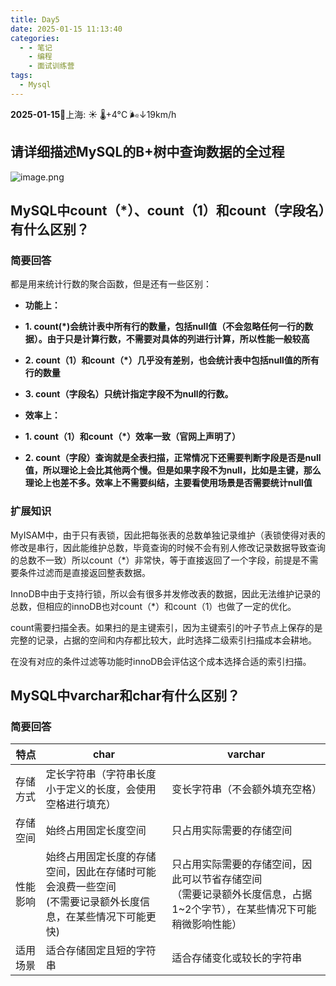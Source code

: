 ```yaml
---
title: Day5
date: 2025-01-15 11:13:40
categories:
  - - 笔记
    - 编程
    - 面试训练营
tags:
  - Mysql
---
```

**2025-01-15**🌱上海: ☀️   🌡️+4°C 🌬️↓19km/h
## 请详细描述MySQL的B+树中查询数据的全过程
![image.png](https://cdn.easymuzi.cn/img/20250115111429429.png)
## MySQL中count（\*）、count（1）和count（字段名）有什么区别？
### 简要回答

都是用来统计行数的聚合函数，但是还有一些区别：

- **功能上：**

- **1. count(\*)会统计表中所有行的数量，包括null值（不会忽略任何一行的数据）。由于只是计算行数，不需要对具体的列进行计算，所以性能一般较高**
- **2. count（1）和count（\*）几乎没有差别，也会统计表中包括null值的所有行的数量**
- **3. count（字段名）只统计指定字段不为null的行数。**

- **效率上：**

- **1. count（1）和count（\*）效率一致（官网上声明了）**
- **2. count（字段）查询就是全表扫描，正常情况下还需要判断字段是否是null值，所以理论上会比其他两个慢。但是如果字段不为null，比如是主键，那么理论上也差不多。效率上不需要纠结，主要看使用场景是否需要统计null值**

### 扩展知识

MyISAM中，由于只有表锁，因此把每张表的总数单独记录维护（表锁使得对表的修改是串行，因此能维护总数，毕竟查询的时候不会有别人修改记录数据导致查询的总数不一致）所以count（\*）非常快，等于直接返回了一个字段，前提是不需要条件过滤而是直接返回整表数据。

InnoDB中由于支持行锁，所以会有很多并发修改表的数据，因此无法维护记录的总数，但相应的innoDB也对count（\*）和count（1）也做了一定的优化。

count需要扫描全表。如果扫的是主键索引，因为主键索引的叶子节点上保存的是完整的记录，占据的空间和内存都比较大，此时选择二级索引扫描成本会耕地。

在没有对应的条件过滤等功能时innoDB会评估这个成本选择合适的索引扫描。

## MySQL中varchar和char有什么区别？

### 简要回答

| **特点** | **char**                                                    | **varchar**                                                        |
| ------ | ----------------------------------------------------------- | ------------------------------------------------------------------ |
| 存储方式   | 定长字符串（字符串长度小于定义的长度，会使用空格进行填充）                               | 变长字符串（不会额外填充空格）                                                    |
| 存储空间   | 始终占用固定长度空间                                                  | 只占用实际需要的存储空间                                                       |
| 性能影响   | 始终占用固定长度的存储空间，因此在存储时可能会浪费一些空间  <br>(不需要记录额外长度信息，在某些情况下可能更快) | 只占用实际需要的存储空间，因此可以节省存储空间  <br>（需要记录额外长度信息，占据1~2个字节），在某些情况下可能稍微影响性能） |
| 适用场景   | 适合存储固定且短的字符串                                                | 适合存储变化或较长的字符串                                                      |